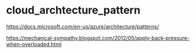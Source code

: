 # cloud_archtecture_pattern


https://docs.microsoft.com/en-us/azure/architecture/patterns/


https://mechanical-sympathy.blogspot.com/2012/05/apply-back-pressure-when-overloaded.html
